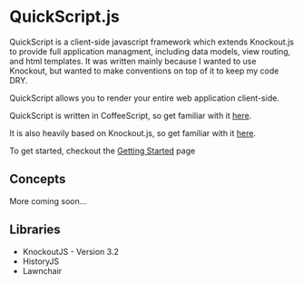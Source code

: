 # QuickScript.js

QuickScript is a client-side javascript framework which extends Knockout.js to provide full application managment, including data models, view routing, and html templates. It was written mainly because I wanted to use Knockout, but wanted to make conventions on top of it to keep my code DRY.

QuickScript allows you to render your entire web application client-side.

QuickScript is written in CoffeeScript, so get familiar with it [here](http://coffeescript.org).

It is also heavily based on Knockout.js, so get familiar with it [here](http://knockoutjs.com).

To get started, checkout the [Getting Started][getting_started] page

## Concepts

More coming soon...

## Libraries

* KnockoutJS - Version 3.2
* HistoryJS
* Lawnchair

[getting_started]: guides/getting_started
